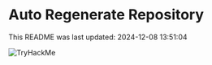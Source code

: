 # Auto Regenerate Repository

This README was last updated: 2024-12-08 13:51:04

 ![TryHackMe](https://tryhackme.com/badge/533634)